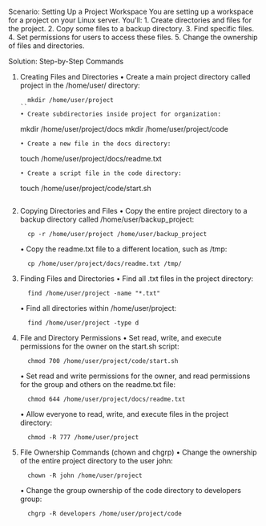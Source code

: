 Scenario: Setting Up a Project Workspace
You are setting up a workspace for a project on your Linux server. You'll:
    1. Create directories and files for the project.
    2. Copy some files to a backup directory.
    3. Find specific files.
    4. Set permissions for users to access these files.
    5. Change the ownership of files and directories.

Solution: Step-by-Step Commands
1. Creating Files and Directories
    • Create a main project directory called project in the /home/user/ directory:
    ``` 
      mkdir /home/user/project
    ``
    • Create subdirectories inside project for organization:
    ```  
      mkdir /home/user/project/docs
      mkdir /home/user/project/code
    ```
    • Create a new file in the docs directory:
    ```  
      touch /home/user/project/docs/readme.txt
    ```
    • Create a script file in the code directory:
    ```  
      touch /home/user/project/code/start.sh
    ```
2. Copying Directories and Files
    • Copy the entire project directory to a backup directory called /home/user/backup_project:
    ```  
      cp -r /home/user/project /home/user/backup_project
    ```
    • Copy the readme.txt file to a different location, such as /tmp:
    ```  
      cp /home/user/project/docs/readme.txt /tmp/
    ```
3. Finding Files and Directories
    • Find all .txt files in the project directory:
    ```  
      find /home/user/project -name "*.txt"
    ```
    • Find all directories within /home/user/project:
    ```  
      find /home/user/project -type d
    ```
4. File and Directory Permissions
    • Set read, write, and execute permissions for the owner on the start.sh script:
    ```  
      chmod 700 /home/user/project/code/start.sh
    ```
    • Set read and write permissions for the owner, and read permissions for the group and others on the readme.txt file:
    ```  
      chmod 644 /home/user/project/docs/readme.txt
    ```
    • Allow everyone to read, write, and execute files in the project directory:
    ```  
      chmod -R 777 /home/user/project
    ```
5. File Ownership Commands (chown and chgrp)
    • Change the ownership of the entire project directory to the user john:
    ```  
      chown -R john /home/user/project
    ```
    • Change the group ownership of the code directory to developers group:
    ```  
      chgrp -R developers /home/user/project/code
    ```
